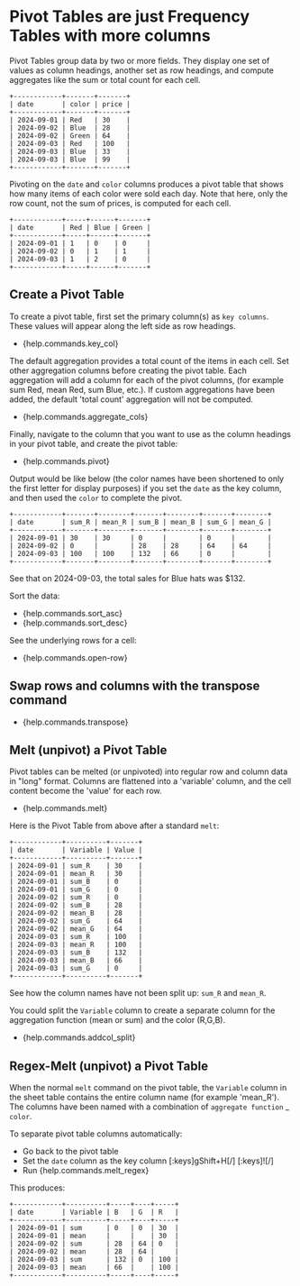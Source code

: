 # Pivot Tables are just Frequency Tables with more columns

Pivot Tables group data by two or more fields. They display one set of values as column headings, another set as row headings, and compute aggregates like the sum or total count for each cell.

```
+------------+-------+-------+
| date       | color | price |
+------------+-------+-------+
| 2024-09-01 | Red   | 30    |
| 2024-09-02 | Blue  | 28    |
| 2024-09-02 | Green | 64    |
| 2024-09-03 | Red   | 100   |
| 2024-09-03 | Blue  | 33    |
| 2024-09-03 | Blue  | 99    |
+------------+-------+-------+
```

Pivoting on the `date` and `color` columns produces a pivot table that shows how many items of each color were sold each day. Note that here, only the row count, not the sum of prices, is computed for each cell.

```
+------------+-----+------+-------+
| date       | Red | Blue | Green |
+------------+-----+------+-------+
| 2024-09-01 | 1   | 0    | 0     |
| 2024-09-02 | 0   | 1    | 1     |
| 2024-09-03 | 1   | 2    | 0     |
+------------+-----+------+-------+
```

## Create a Pivot Table

To create a pivot table, first set the primary column(s) as `key columns`. These values will appear along the left side as row headings.
- {help.commands.key_col}

The default aggregation provides a total count of the items in each cell. Set other aggregation columns before creating the pivot table. Each aggregation will add a column for each of the pivot columns, (for example sum Red, mean Red, sum Blue, etc.).  If custom aggregations have been added, the default 'total count' aggregation will not be computed.
- {help.commands.aggregate_cols}

Finally, navigate to the column that you want to use as the column headings in your pivot table, and create the pivot table:

- {help.commands.pivot}

Output would be like below (the color names have been shortened to only the first letter for display purposes) if you set the `date` as the key column, and then used the `color` to complete the pivot.

```
+------------+-------+--------+-------+--------+-------+--------+
| date       | sum_R | mean_R | sum_B | mean_B | sum_G | mean_G |
+------------+-------+--------+-------+--------+-------+--------+
| 2024-09-01 | 30    | 30     | 0     |        | 0     |        |
| 2024-09-02 | 0     |        | 28    | 28     | 64    | 64     |
| 2024-09-03 | 100   | 100    | 132   | 66     | 0     |        |
+------------+-------+--------+-------+--------+-------+--------+
```

See that on 2024-09-03, the total sales for Blue hats was $132.

Sort the data:

- {help.commands.sort_asc}
- {help.commands.sort_desc}


See the underlying rows for a cell:

- {help.commands.open-row}


## Swap rows and columns with the transpose command

- {help.commands.transpose}

## Melt (unpivot) a Pivot Table

Pivot tables can be melted (or unpivoted) into regular row and column data in "long" format. Columns are flattened
into a 'variable' column, and the cell content become the 'value' for each row.

- {help.commands.melt}

Here is the Pivot Table from above after a standard `melt`:

```
+------------+----------+-------+
| date       | Variable | Value |
+------------+----------+-------+
| 2024-09-01 | sum_R    | 30    |
| 2024-09-01 | mean_R   | 30    |
| 2024-09-01 | sum_B    | 0     |
| 2024-09-01 | sum_G    | 0     |
| 2024-09-02 | sum_R    | 0     |
| 2024-09-02 | sum_B    | 28    |
| 2024-09-02 | mean_B   | 28    |
| 2024-09-02 | sum_G    | 64    |
| 2024-09-02 | mean_G   | 64    |
| 2024-09-03 | sum_R    | 100   |
| 2024-09-03 | mean_R   | 100   |
| 2024-09-03 | sum_B    | 132   |
| 2024-09-03 | mean_B   | 66    |
| 2024-09-03 | sum_G    | 0     |
+------------+----------+-------+
```

See how the column names have not been split up: `sum_R` and `mean_R`.

You could split the `Variable` column to create a separate column for the aggregation function (mean or sum) and the color (R,G,B).

- {help.commands.addcol_split} 

## Regex-Melt (unpivot) a Pivot Table

When the normal `melt` command on the pivot table, the `Variable` column in the sheet table contains the entire column name (for example 'mean_R'). The columns have been named with a combination of `aggregate function` _ `color`. 

To separate pivot table columns automatically:

- Go back to the pivot table
- Set the `date` column as the key column [:keys]gShift+H[/] [:keys]![/]
- Run {help.commands.melt_regex}

This produces:

```
+------------+----------+-----+----+-----+
| date       | Variable | B   | G  | R   |
+------------+----------+-----+----+-----+
| 2024-09-01 | sum      | 0   | 0  | 30  |
| 2024-09-01 | mean     |     |    | 30  |
| 2024-09-02 | sum      | 28  | 64 | 0   |
| 2024-09-02 | mean     | 28  | 64 |     |
| 2024-09-03 | sum      | 132 | 0  | 100 |
| 2024-09-03 | mean     | 66  |    | 100 |
+------------+----------+-----+----+-----+
```

